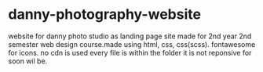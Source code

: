 # danny-photography-website
website for danny photo studio as landing page
site made for 2nd year 2nd semester web design course.made using html, css, css(scss). fontawesome for icons. no cdn is used every file is within the folder 
it is not reponsive for soon wil be.
